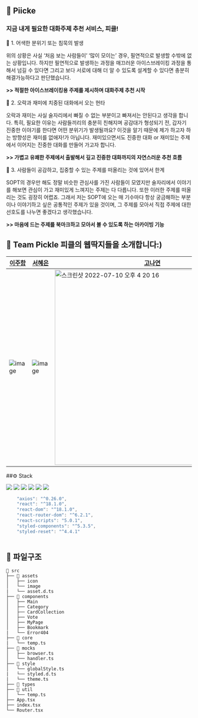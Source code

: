 ## 🥒 Piicke
### 지금 내게 필요한 대화주제 추천 서비스, 피클!


<aside>
📍 1. 어색한 분위기 또는 침묵의 발생

 위의 상황은 사실 ‘처음 보는 사람들이’ ‘많이 모이는’ 경우, 필연적으로 발생할 수밖에 없는 상황입니다. 하지만 필연적으로 발생하는 과정을 매끄러운 아이스브레이킹 과정을 통해서 넘길 수 있다면 그리고 보다 서로에 대해 더 알 수 있도록 설계할 수 있다면 충분히 해결가능하다고 판단했습니다. 

**>> 적절한 아이스브레이킹용 주제를 제시하며 대화주제 추천 시작**

📍 2. 오락과 재미에 치중된 대화에서 오는 현타

 오락과 재미는 사실 술자리에서 빠질 수 없는 부분이고 빠져서는 안된다고 생각을 합니다. 특히, 필요한 이유는 사람들끼리의 충분히 친해지며 공감대가 형성되기 전, 갑자기 진중한 이야기를 한다면 어떤 분위기가 발생될까요? 이것을 알기 때문에 제가 하고자 하는 방향성은 재미를 없애자!가 아닙니다. 재미있으면서도 진중한 대화 or 재미있는 주제에서 이어지는 진중한 대화를 만들어 가고자 합니다.

**>> 가볍고 유쾌한 주제에서 출발해서 깊고 진중한 대화까지의 자연스러운 추천 흐름**

📍 3. 사람들이 공감하고, 집중할 수 있는 주제를 떠올리는 것에 있어서 한계

 SOPT의 경우만 해도 정말 비슷한 관심사를 가진 사람들이 모였지만 술자리에서 이야기를 해보면 관심이 가고 재미있게 느껴지는 주제는 다 다릅니다. 또한 이러한 주제를 떠올리는 것도 굉장히 어렵죠. 그래서 저는 SOPT에 오는 매 기수마다 항상 궁금해하는 부분이나 이야기하고 싶은 공통적인 주제가 있을 것이며, 그 주제를 모아서 직접 주제에 대한 선호도를 나누면 좋겠다고 생각했습니다.

**>> 마음에 드는 주제를 북마크하고 모아서 볼 수 있도록 하는 아카이빙 기능**

</aside>

## 👥 Team Pickle 피클의 웹딱지들을 소개합니다:)
|[이주함](https://github.com/joohaem)|[서혜은](https://github.com/henization)|[고나연](https://github.com/NYeonK?tab=overview&from=2022-07-01&to=2022-07-10)|[윤지영](https://github.com/NaveOWO)|
|------|------|------|------|
|![image](https://user-images.githubusercontent.com/87578512/178135117-a1c2c380-a63c-4435-990b-0fcb501820ba.png)|![image](https://user-images.githubusercontent.com/87578512/178135086-954a203e-ba6c-4c04-b7d1-7a02c13b1d09.png)|<img width="529" alt="스크린샷 2022-07-10 오후 4 20 16" src="https://user-images.githubusercontent.com/87578512/178135232-7d1b4068-d94f-49e2-8ac0-4c8ea8f9d266.png">|![image](https://user-images.githubusercontent.com/87578512/178135034-01f22b87-1f35-4a19-8359-b63874055e31.png)|

##⚙️ Stack

<img src="https://img.shields.io/badge/HTML5-E34F26?style=for-the-badge&logo=HTML5&logoColor=white"> <img src="https://img.shields.io/badge/CSS3-1572B6?style=for-the-badge&logo=CSS3&logoColor=white"> <img src="https://img.shields.io/badge/TypeScript-3178C6?style=for-the-badge&logo=TypeScript&logoColor=white"> <img src="https://img.shields.io/badge/React-61DAFB?style=for-the-badge&logo=React&logoColor=white"> <img src="https://img.shields.io/badge/StoryBook-FF4785?style=for-the-badge&logo=StoryBook&logoColor=white"> <img src="https://img.shields.io/badge/StyledComponents-DB7093?style=for-the-badge&logo=StyledComponents&logoColor=white">
```javascript
    "axios": "^0.26.0",
    "react": "^18.1.0",
    "react-dom": "^18.1.0",
    "react-router-dom": "^6.2.1",
    "react-scripts": "5.0.1",
    "styled-components": "^5.3.5",
    "styled-reset": "^4.4.1"
   
```

## 📂 파일구조
```
📂 src
├── 📂 assets
│   ├── icon
│   └── image
|   └── asset.d.ts
├── 📂 components
│   ├── Main
│   ├── Category
│   ├── CardCollection
│   ├── Vote
│   ├── MyPage
│   ├── Bookmark
|   └── Error404
├── 📁 core
|   └── temp.ts
├── 📂 mocks
│   ├── browser.ts
│   └── handler.ts
├── 📂 style
│   └── globalStyle.ts
|   └── styled.d.ts
|   └── theme.ts
├── 📂 types
├── 📂 util
│   └── temp.ts
├── App.tsx
├── index.tsx
└── Router.tsx

```




